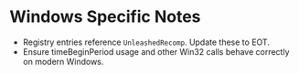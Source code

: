 # Windows Specific Notes

- Registry entries reference `UnleashedRecomp`. Update these to EOT.
- Ensure timeBeginPeriod usage and other Win32 calls behave correctly on modern Windows.
